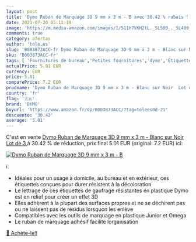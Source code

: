 ```yaml
---
layout: post
title: 'Dymo Ruban de Marquage 3D 9 mm x 3 m - B avec 30.42 % rabais '
date: 2021-07-20 05:11:19
image: 'https://m.media-amazon.com/images/I/511H7VKH2tL._SL500_._SL400_.jpg'
comments: true
category: ofertas
author: 'tole.es'
slug: 'B003873ACC-fr Dymo Ruban de Marquage 3D 9 mm x 3 m - Blanc sur Noir Lot...'
sku: 'B003873ACC-fr'
tags: [ 'Fournitures de bureau','Petites fournitures','dymo','Étiquettes et autocollants','Étiquettes pour imprimante laser et jet dencre','Étiquettes, onglets séparateurs et tampons', ]
actualPrice: 5.01 EUR
currency: EUR
price: 5.01
comparePrice: 7.2 EUR
prodname: 'Dymo Ruban de Marquage 3D 9 mm x 3 m - Blanc sur Noir  Lot de 3 '
country: 'fr'
flag: '🇫🇷'
brand: 'DYMO'
buyurl: 'https://www.amazon.fr/dp/B003873ACC/?tag=tolees0d-21'
descuento: '30.42'
average: '5.01'
---
```


C'est en vente [Dymo Ruban de Marquage 3D 9 mm x 3 m - Blanc sur Noir  Lot de 3 ](https://www.amazon.fr/dp/B003873ACC/?tag=tolees0d-21)  à  30.42 % de réduction, prix final  5.01 EUR (original: 7.2 EUR) ici:

[![Dymo Ruban de Marquage 3D 9 mm x 3 m - B](https://m.media-amazon.com/images/I/511H7VKH2tL._SL500_._SL400_.jpg)](https://www.amazon.fr/dp/B003873ACC/?tag=tolees0d-21)

ℹ️:

- Idéales pour un usage à domicile, au bureau et en extérieur, ces étiquettes conçues pour durer résistent à la décoloration
- Le lettrage de ces étiquettes de gaufrage résistantes en plastique Dymo est en relief pour créer un effet 3D
- Elles adhèrent à la plupart des surfaces propres et ne se déchirent pas ou ne laissent pas de résidus lorsquon les enlève
- Compatibles avec les outils de marquage en plastique Junior et Omega
- Le ruban de marquage adhésif facilite lorganisation

[🛒 Achète-le!!](https://www.amazon.fr/dp/B003873ACC/?tag=tolees0d-21)
